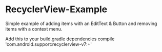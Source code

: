 # RecyclerView-Example
Simple example of adding items with an EditText & Button and removing items with a context menu.


Add this to your build.gradle dependencies
		compile 'com.android.support:recyclerview-v7:+'
